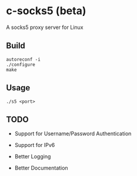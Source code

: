 # c-socks5 (beta)

A socks5 proxy server for Linux

## Build

```
autoreconf -i
./configure
make
```

## Usage

```
./s5 <port>
```

## TODO

* Support for Username/Password Authentication

* Support for IPv6

* Better Logging

* Better Documentation
